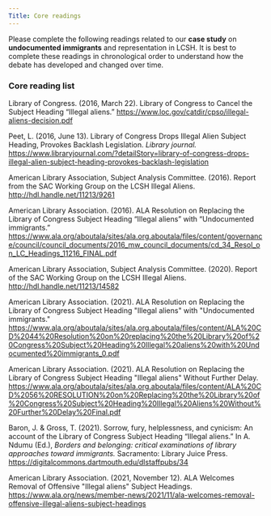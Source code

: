 ```yaml
---
Title: Core readings
---
```

Please complete the following readings related to our **case study** on **undocumented immigrants** and representation in LCSH. It is best to complete these readings in chronological order to understand how the debate has developed and changed over time.

### Core reading list 

Library of Congress. (2016, March 22). Library of Congress to Cancel the Subject Heading “Illegal aliens.” <https://www.loc.gov/catdir/cpso/illegal-aliens-decision.pdf> 

Peet, L. (2016, June 13). Library of Congress Drops Illegal Alien Subject Heading, Provokes Backlash Legislation. *Library journal.* <https://www.libraryjournal.com/?detailStory=library-of-congress-drops-illegal-alien-subject-heading-provokes-backlash-legislation> 

American Library Association, Subject Analysis Committee. (2016). Report from the SAC Working Group on the LCSH Illegal Aliens. <http://hdl.handle.net/11213/9261> 

American Library Association. (2016). ALA Resolution on Replacing the Library of Congress Subject Heading “Illegal aliens” with “Undocumented immigrants.” <https://www.ala.org/aboutala/sites/ala.org.aboutala/files/content/governance/council/council_documents/2016_mw_council_documents/cd_34_Resol_on_LC_Headings_11216_FINAL.pdf>

American Library Association, Subject Analysis Committee. (2020). Report of the SAC Working Group on the LCSH Illegal Aliens. <http://hdl.handle.net/11213/14582>

American Library Association. (2021). ALA Resolution on Replacing the Library of Congress Subject Heading "Illegal aliens" with "Undocumented immigrants." <https://www.ala.org/aboutala/sites/ala.org.aboutala/files/content/ALA%20CD%2044%20Resolution%20on%20replacing%20the%20Library%20of%20Congress%20Subject%20Heading%20Illegal%20aliens%20with%20Undocumented%20immigrants_0.pdf>

American Library Association. (2021). ALA Resolution on Replacing the Library of Congress Subject Heading "Illegal aliens" Without Further Delay. <https://www.ala.org/aboutala/sites/ala.org.aboutala/files/content/ALA%20CD%2056%20RESOLUTION%20on%20Replacing%20the%20Library%20of%20Congress%20Subject%20Heading%20Illegal%20Aliens%20Without%20Further%20Delay%20Final.pdf>

Baron, J. & Gross, T. (2021). Sorrow, fury, helplessness, and cynicism: An account of the Library of Congress Subject Heading “Illegal aliens.” In A. Ndumu (Ed.), *Borders and belonging: critical examinations of library approaches toward immigrants.* Sacramento: Library Juice Press. <https://digitalcommons.dartmouth.edu/dlstaffpubs/34>

American Library Association. (2021, November 12). ALA Welcomes Removal of Offensive "Illegal aliens" Subject Headings. <https://www.ala.org/news/member-news/2021/11/ala-welcomes-removal-offensive-illegal-aliens-subject-headings>
